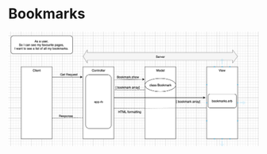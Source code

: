 # Bookmarks

![alt US1](https://github.com/EvelynAleLeo/Bookmarks/blob/master/public/userstory1.png)